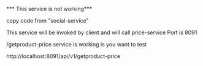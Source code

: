 *** This service is not working***

copy code from "social-service"

This service will be invoked by client and will call price-service
Port is 8091

/getproduct-price service is working is you want to test

http://localhost:8091/api/v1/getproduct-price








